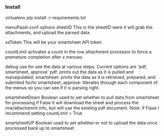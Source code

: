 <h3>Install</h3>
  virtualenv <env>
  pip install -r requirements.txt

menuPaser.conf options
  sheetID
      This is the sheetID were it will grab the attachments, and upload the parsed data
  
  ssToken
      This will be your smartsheet API token
  
  countLimit
      activates a count in the row attachment processor to force a premeture completion after x menues
  
  debug
      use for see the data at various steps.
      Current options are 'pdf, smartsheet, approve'
        pdf: prints out the data as it is pulled and manaipulated,
        smartsheet: prints the data as it is retrieved, prepared, and submited for/to smartsheet,
        approve: itterates through each component of the menus so you can see if it is parsing right.
  
  smartsheetDown
      Boolean used to set whether to pull data from smartsheet for processing
      if False it will download the sheet and process the row/attachemnt info, but will use the existing pdf document.
      Note: if Flase I recommend setting countLimit = True
  
  smartsheetUP
      Boolean used to set whether or not to upload the data once processed back up to smartsheet
